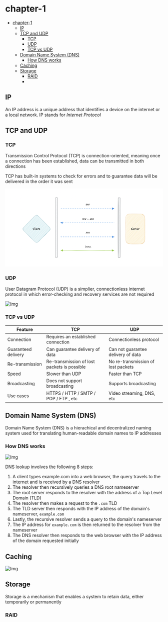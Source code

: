 # chapter-1
- [chapter-1](#chapter-1)
  - [IP](#ip)
  - [TCP and UDP](#tcp-and-udp)
    - [TCP](#tcp)
    - [UDP](#udp)
    - [TCP vs UDP](#tcp-vs-udp)
  - [Domain Name System (DNS)](#domain-name-system-dns)
    - [How DNS works](#how-dns-works)
  - [Caching](#caching)
  - [Storage](#storage)
    - [RAID](#raid)
    - [](#)

## IP
An IP address is a unique address that identifies a device on the internet or a local network. IP stands for *Internet Protocol*  

## TCP and UDP
### TCP
Transmission Control Protocol (TCP) is connection-oriented, meaning once a connection has been established, data can be transmitted in both directions

TCP has built-in systems to check for errors and to guarantee data will be delivered in the order it was sent

![Img](./FILES/chapter-1.md/2c5e74d2.png)

### UDP
User Datagram Protocol (UDP) is a simplier, connectionless internet protocol in which error-checking and recovery services are not required

![Img](https://raw.githubusercontent.com/karanpratapsingh/portfolio/master/public/static/courses/system-design/chapter-I/tcp-and-udp/udp.png)


### TCP vs UDP

| Feature | TCP | UDP |
| -- | -- | -- |
| Connection | Requires an established connection | Connectionless protocol |
| Guaranteed delivery | Can guarantee delivery of data | Can not guarantee delivery of data |
| Re-transmission | Re-transmission of lost packets is possible | No re-transmission of lost packets |
| Speed | Slower than UDP | Faster than TCP |
| Broadcasting | Does not support broadcasting | Supports broadcasting |
| Use cases | HTTPS / HTTP / SMTP / POP / FTP , etc | Video streaming, DNS, etc |

## Domain Name System (DNS)
Domain Name System (DNS) is a hierachical and decentralized naming system used for translating human-readable domain names to IP addresses

### How DNS works
![Img](https://raw.githubusercontent.com/karanpratapsingh/portfolio/master/public/static/courses/system-design/chapter-I/domain-name-system/how-dns-works.png)

DNS lookup involves the following 8 steps:
1. A client types example.com into a web browser, the query travels to the internet and is received by a DNS resolver
2. The resolver then recursively queries a DNS root nameserver
3. The root server responds to the resolver with the address of a Top Level Domain (TLD)
4. The resolver then makes a request to the `.com` TLD
5. The TLD server then responds with the IP address of the domain's nameserver, `example.com`
6. Lastly, the recursive resolver sends a query to the domain's nameserver
7. The IP address for `example.com` is then returned to the resolver from the nameserver
8. The DNS resolver then responds to the web browser with the IP address of the domain requested initially

## Caching

![Img](https://raw.githubusercontent.com/karanpratapsingh/portfolio/master/public/static/courses/system-design/chapter-I/caching/caching.png)


## Storage
Storage is a mechanism that enables a system to retain data, either temporarily or permanently


### RAID

### 